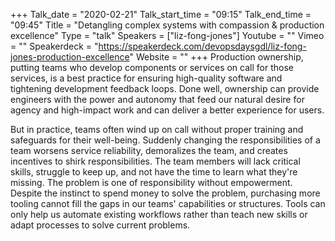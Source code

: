 +++
Talk_date = "2020-02-21"
Talk_start_time = "09:15"
Talk_end_time = "09:45"
Title = "Detangling complex systems with compassion & production excellence"
Type = "talk"
Speakers = ["liz-fong-jones"]
Youtube = ""
Vimeo = ""
Speakerdeck = "https://speakerdeck.com/devopsdaysgdl/liz-fong-jones-production-excellence"
Website = ""
+++
Production ownership, putting teams who develop components or services on call for those services, is a best practice for ensuring high-quality software and tightening development feedback loops. Done well, ownership can provide engineers with the power and autonomy that feed our natural desire for agency and high-impact work and can deliver a better experience for users.

But in practice, teams often wind up on call without proper training and safeguards for their well-being. Suddenly changing the responsibilities of a team worsens service reliability, demoralizes the team, and creates incentives to shirk responsibilities. The team members will lack critical skills, struggle to keep up, and not have the time to learn what they're missing. The problem is one of responsibility without empowerment. Despite the instinct to spend money to solve the problem, purchasing more tooling cannot fill the gaps in our teams' capabilities or structures. Tools can only help us automate existing workflows rather than teach new skills or adapt processes to solve current problems.
